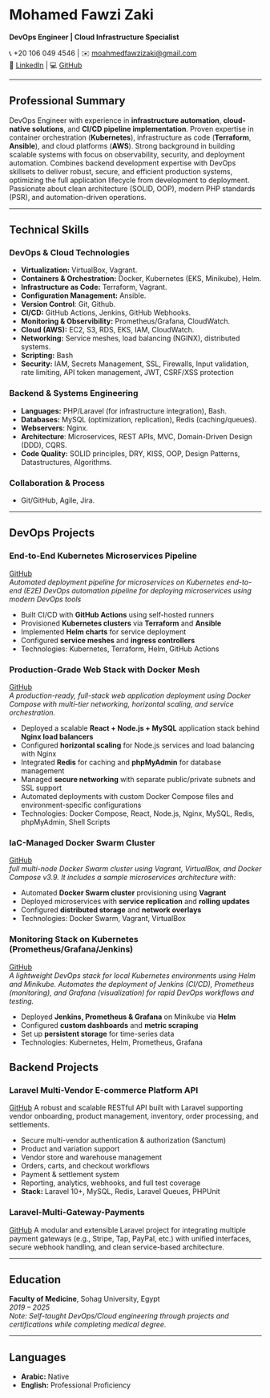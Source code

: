 # **Mohamed Fawzi Zaki**  
**DevOps Engineer | Cloud Infrastructure Specialist**

📞 +20 106 049 4546 | ✉️ [moahmedfawzizaki@gmail.com](mailto:moahmedfawzizaki@gmail.com)  
🔗 [LinkedIn](https://linkedin.com/mohamedfawzizaki) | 💻 [GitHub](https://github.com/mohamedfawzizaki)

---

## **Professional Summary** 

DevOps Engineer with experience in **infrastructure automation**, **cloud-native solutions**, and **CI/CD pipeline implementation**. Proven expertise in container orchestration (**Kubernetes**), infrastructure as code (**Terraform**, **Ansible**), and cloud platforms (**AWS**). Strong background in building scalable systems with focus on observability, security, and deployment automation. Combines backend development expertise with DevOps skillsets to deliver robust, secure, and efficient production systems, optimizing the full application lifecycle from development to deployment. Passionate about clean architecture (SOLID, OOP), modern PHP standards (PSR), and automation-driven operations.

---

## **Technical Skills**  

### **DevOps & Cloud Technologies**  

- **Virtualization:** VirtualBox, Vagrant.
- **Containers & Orchestration:** Docker, Kubernetes (EKS, Minikube), Helm.
- **Infrastructure as Code:** Terraform, Vagrant. 
- **Configuration Management:** Ansible.
- **Version Control**: Git, Github.
- **CI/CD:** GitHub Actions, Jenkins, GitHub Webhooks.  
- **Monitoring & Observibility:** Prometheus/Grafana, CloudWatch.  
- **Cloud (AWS):** EC2, S3, RDS, EKS, IAM, CloudWatch.  
- **Networking:** Service meshes, load balancing (NGINX), distributed systems.  
- **Scripting:** Bash
- **Security:** IAM, Secrets Management, SSL, Firewalls, Input validation, rate limiting, API token management, JWT, CSRF/XSS protection


### **Backend & Systems Engineering**  

- **Languages:** PHP/Laravel (for infrastructure integration), Bash. 
- **Databases:** MySQL (optimization, replication), Redis (caching/queues).  
- **Webservers**: Nginx.
- **Architecture**: Microservices, REST APIs, MVC, Domain-Driven Design (DDD), CQRS. 
- **Code Quality:** SOLID principles, DRY, KISS, OOP, Design Patterns, Datastructures, Algorithms.

### **Collaboration & Process**  
- Git/GitHub, Agile, Jira.  

---




## **DevOps Projects** 

### **End-to-End Kubernetes Microservices Pipeline**  

[GitHub](https://github.com/mohamedfawzizaki/e2e-devops-k8s-microservices-pipleline)  
*Automated deployment pipeline for microservices on Kubernetes end-to-end (E2E) DevOps automation pipeline for deploying microservices using modern DevOps tools* 

- Built CI/CD with **GitHub Actions** using self-hosted runners  
- Provisioned **Kubernetes clusters** via **Terraform** and **Ansible**  
- Implemented **Helm charts** for service deployment  
- Configured **service meshes** and **ingress controllers**  
- Technologies: Kubernetes, Terraform, Helm, GitHub Actions  

### **Production-Grade Web Stack with Docker Mesh** 

[GitHub](https://github.com/mohamedfawzizaki/scalable-webstack-docker-mesh)  
*A production-ready, full-stack web application deployment using Docker Compose with multi-tier networking, horizontal scaling, and service orchestration.*

* Deployed a scalable **React + Node.js + MySQL** application stack behind **Nginx load balancers**
* Configured **horizontal scaling** for Node.js services and load balancing with Nginx
* Integrated **Redis** for caching and **phpMyAdmin** for database management
* Managed **secure networking** with separate public/private subnets and SSL support
* Automated deployments with custom Docker Compose files and environment-specific configurations
* Technologies: Docker Compose, React, Node.js, Nginx, MySQL, Redis, phpMyAdmin, Shell Scripts 

### **IaC-Managed Docker Swarm Cluster**  

[GitHub](https://github.com/mohamedfawzizaki/iac-vagrant-swarm-cluster)  
*full multi-node Docker Swarm cluster using Vagrant, VirtualBox, and Docker Compose v3.9. It includes a sample microservices architecture with:*  

- Automated **Docker Swarm cluster** provisioning using **Vagrant**  
- Deployed microservices with **service replication** and **rolling updates**  
- Configured **distributed storage** and **network overlays**  
- Technologies: Docker Swarm, Vagrant, VirtualBox  

### **Monitoring Stack on Kubernetes (Prometheus/Grafana/Jenkins)**  

[GitHub](https://github.com/mohamedfawzizaki/devops-tools-deployment)  
*A lightweight DevOps stack for local Kubernetes environments using Helm and Minikube. Automates the deployment of Jenkins (CI/CD), Prometheus (monitoring), and Grafana (visualization) for rapid DevOps workflows and testing.*


- Deployed **Jenkins, Prometheus & Grafana** on Minikube via **Helm**  
- Configured **custom dashboards** and **metric scraping**  
- Set up **persistent storage** for time-series data  
- Technologies: Kubernetes, Helm, Prometheus, Grafana  


## **Backend Projects**  

### **Laravel Multi-Vendor E-commerce Platform API**

[GitHub](https://github.com/mohamedfawzizaki/laravel-multivendor-ecommerce-platform-api)
A robust and scalable RESTful API built with Laravel supporting vendor onboarding, product management, inventory, order processing, and settlements.

* Secure multi-vendor authentication & authorization (Sanctum)
* Product and variation support
* Vendor store and warehouse management
* Orders, carts, and checkout workflows
* Payment & settlement system
* Reporting, analytics, webhooks, and full test coverage
* **Stack:** Laravel 10+, MySQL, Redis, Laravel Queues, PHPUnit

### **Laravel-Multi-Gateway-Payments**

[GitHub](https://github.com/mohamedfawzizaki/laravel-multi-gateway-payments)
A modular and extensible Laravel project for integrating multiple payment gateways (e.g., Stripe, Tap, PayPal, etc.) with unified interfaces, secure webhook handling, and clean service-based architecture.

---

## **Education**  

**Faculty of Medicine**, Sohag University, Egypt  
*2019 – 2025*  
*Note: Self-taught DevOps/Cloud engineering through projects and certifications while completing medical degree.*  

---

## **Languages** 

- **Arabic:** Native  
- **English:** Professional Proficiency  